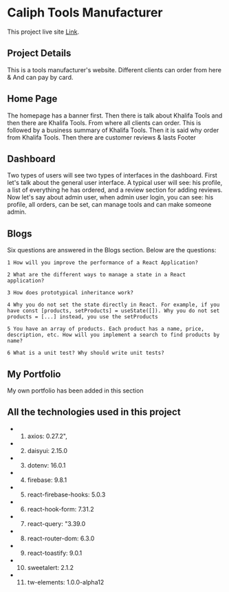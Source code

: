 # Caliph Tools Manufacturer

This project live site [Link](https://caliph-tools-manufacturer.web.app/).

## Project Details

This is a tools manufacturer's website. Different clients can order from here & And can pay by card.

## Home Page

The homepage has a banner first. Then there is talk about Khalifa Tools and then there are Khalifa Tools. From where all clients can order. This is followed by a business summary of Khalifa Tools. Then it is said why order from Khalifa Tools. Then there are customer reviews & lasts Footer

## Dashboard

Two types of users will see two types of interfaces in the dashboard. First let's talk about the general user interface. A typical user will see: his profile, a list of everything he has ordered, and a review section for adding reviews. Now let's say about admin user, when admin user login, you can see: his profile, all orders, can be set, can manage tools and can make someone admin.

## Blogs

Six questions are answered in the Blogs section. Below are the questions:

```
1 How will you improve the performance of a React Application?

2 What are the different ways to manage a state in a React application?

3 How does prototypical inheritance work?

4 Why you do not set the state directly in React. For example, if you have const [products, setProducts] = useState([]). Why you do not set products = [...] instead, you use the setProducts

5 You have an array of products. Each product has a name, price, description, etc. How will you implement a search to find products by name?

6 What is a unit test? Why should write unit tests?

```

## My Portfolio

My own portfolio has been added in this section

## All the technologies used in this project

- 1. axios: 0.27.2",
- 2. daisyui: 2.15.0
- 3. dotenv: 16.0.1
- 4. firebase: 9.8.1
- 5. react-firebase-hooks: 5.0.3
- 6. react-hook-form: 7.31.2
- 7. react-query: "3.39.0
- 8. react-router-dom: 6.3.0
- 9. react-toastify: 9.0.1
- 10. sweetalert: 2.1.2
- 11. tw-elements: 1.0.0-alpha12
